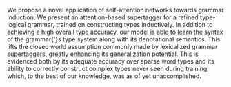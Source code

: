 <p>We propose a novel application of self-attention networks towards grammar induction. We present an attention-based supertagger for a refined type-logical grammar, trained on constructing types inductively. In addition to achieving a high overall type accuracy, our model is able to learn the syntax of the grammar{’}s type system along with its denotational semantics. This lifts the closed world assumption commonly made by lexicalized grammar supertaggers, greatly enhancing its generalization potential. This is evidenced both by its adequate accuracy over sparse word types and its ability to correctly construct complex types never seen during training, which, to the best of our knowledge, was as of yet unaccomplished.</p>